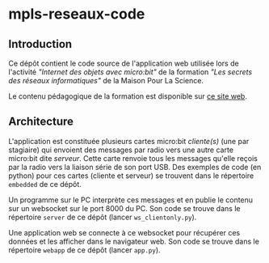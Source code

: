 # mpls-reseaux-code

## Introduction
Ce dépôt contient le code source de l'application web utilisée lors de 
l'activité *"Internet des objets avec micro:bit"* de la formation 
*"Les secrets des réseaux informatiques"* de la Maison Pour La Science.

Le contenu pédagogique de la formation est disponible sur 
[ce site web](https://whaou.github.io/mpls-reseaux/).


## Architecture
L'application est constituée plusieurs cartes micro:bit *cliente(s)*
(une par stagiaire) qui envoient des messages par radio vers une autre
carte micro:bit dite *serveur*. Cette carte renvoie tous les messages 
qu'elle reçois par la radio vers la liaison série de son port USB.
Des exemples de code (en python) pour ces cartes (cliente et serveur) 
se trouvent dans le répertoire `embedded` de ce dépôt.

Un programme sur le PC interprète ces messages et en publie
le contenu sur un websocket sur le port 8000 du PC. Son code se trouve 
dans le répertoire `server` de ce dépôt (lancer `ws_clientonly.py`).

Une application web se connecte à ce websocket pour récupérer ces 
données et les afficher dans le navigateur web. Son code se trouve dans 
le répertoire `webapp` de ce dépôt (lancer `app.py`).
